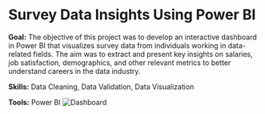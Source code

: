 # Survey Data Insights Using Power BI

**Goal:** The objective of this project was to develop an interactive dashboard in Power BI that visualizes survey data from individuals working in data-related fields. The aim was to extract and present key insights on salaries, job satisfaction, demographics, and other relevant metrics to better understand careers in the data industry.

**Skills:** Data Cleaning, Data Validation, Data Visualization

**Tools:** Power BI
![Dashboard](https://github.com/user-attachments/assets/bac6304f-86de-427e-818c-ae164daa9c69)
